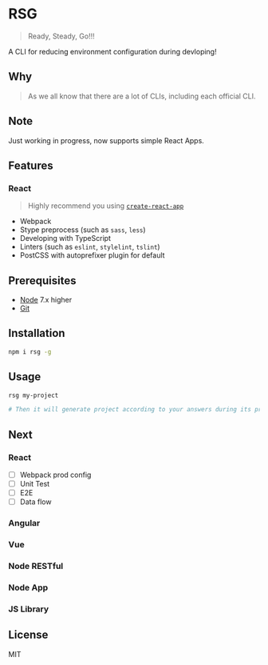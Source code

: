 # RSG
> Ready, Steady, Go!!!

A CLI for reducing environment configuration during devloping!

## Why
> As we all know that there are a lot of CLIs, including each official CLI.

## Note
Just working in progress, now supports simple React Apps.

## Features
### React
> Highly recommend you using [`create-react-app`](https://github.com/facebookincubator/create-react-app)

- Webpack
- Stype preprocess (such as `sass`, `less`)
- Developing with TypeScript
- Linters (such as `eslint`, `stylelint`, `tslint`)
- PostCSS with autoprefixer plugin for default

## Prerequisites
- [Node](https://nodejs.org/en/) 7.x higher
- [Git](https://git-scm.com/)

## Installation
```bash
npm i rsg -g
```

## Usage
```bash
rsg my-project

# Then it will generate project according to your answers during its prompts
```

## Next
### React
- [ ] Webpack prod config
- [ ] Unit Test
- [ ] E2E
- [ ] Data flow

### Angular

### Vue

### Node RESTful

### Node App

### JS Library

## License
MIT